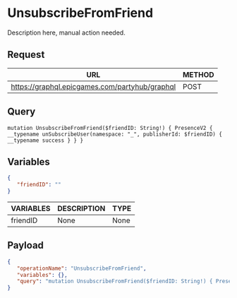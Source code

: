 # UnsubscribeFromFriend

Description here, manual action needed.

## Request
| URL | METHOD |
| - | - |
| https://graphql.epicgames.com/partyhub/graphql | POST |

## Query
```
mutation UnsubscribeFromFriend($friendID: String!) { PresenceV2 { __typename unSubscribeUser(namespace: "_", publisherId: $friendID) { __typename success } } }
```

## Variables
```json
{
   "friendID": ""
}
```
| VARIABLES | DESCRIPTION | TYPE |
| - | - | - |
| friendID | None | None |

## Payload
```json
{
   "operationName": "UnsubscribeFromFriend",
   "variables": {},
   "query": "mutation UnsubscribeFromFriend($friendID: String!) { PresenceV2 { __typename unSubscribeUser(namespace: \"_\", publisherId: $friendID) { __typename success } } }"
}
```